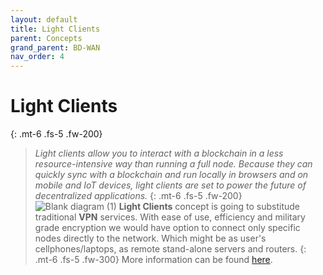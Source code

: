 ```yaml
---
layout: default
title: Light Clients
parent: Concepts
grand_parent: BD-WAN
nav_order: 4
---
```


# Light Clients
{: .mt-6 .fs-5 .fw-200}
> *Light clients allow you to interact with a blockchain in a less resource-intensive way than running a full node. Because they can quickly sync with a blockchain and run locally in browsers and on mobile and IoT devices, light clients are set to power the future of decentralized applications.*
{: .mt-6 .fs-5 .fw-200}
![Blank diagram (1)](https://user-images.githubusercontent.com/107935539/178147218-059c8a4d-0216-476a-9322-47c30c20a594.png)
**Light Clients** concept is going to substitude traditional **VPN** services. With ease of use, efficiency and military grade encryption we would have option to connect only specific nodes directly to the network. Which might be as user's cellphones/laptops, as remote stand-alone servers and routers.
{: .mt-6 .fs-5 .fw-300}
More information can be found [here](https://substrate.io/substrate-connect/).